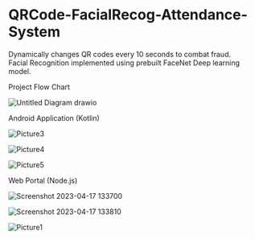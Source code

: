 # QRCode-FacialRecog-Attendance-System
Dynamically changes QR codes every 10 seconds to combat fraud.  
Facial Recognition implemented using prebuilt FaceNet Deep learning model.  
  
Project Flow Chart  
  
![Untitled Diagram drawio](https://user-images.githubusercontent.com/51827238/234007223-90fadca4-7d3a-4be9-88b8-7f1abdcd330f.png)

Android Application (Kotlin)  
  
![Picture3](https://user-images.githubusercontent.com/51827238/234006667-b8d17974-bbe9-4ee3-aede-b468c8f53dd0.png)

![Picture4](https://user-images.githubusercontent.com/51827238/234006687-38e79826-efb4-405d-b2c8-2db7c5fb1bdc.jpg)  

![Picture5](https://user-images.githubusercontent.com/51827238/234006703-b3f882bd-dad1-46a0-98e4-d67176259945.jpg)

Web Portal (Node.js)

![Screenshot 2023-04-17 133700](https://user-images.githubusercontent.com/51827238/234007793-a4fcc1bf-d08b-4415-8b18-8624d5f01581.png)

![Screenshot 2023-04-17 133810](https://user-images.githubusercontent.com/51827238/234007805-5616e9e1-1df3-453f-b078-5393bc07b803.png)

![Picture1](https://user-images.githubusercontent.com/51827238/234006971-aaa787f1-4f68-4e4d-a6fa-ec74b2f0d57f.jpg)
